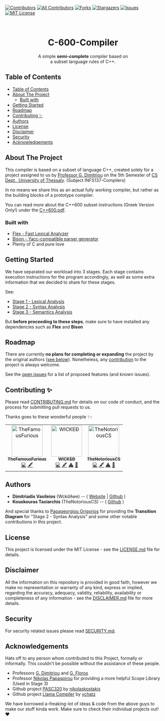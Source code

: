 ﻿[![Contributors][contributors-shield]][contributors-url]
[![All Contributors](https://img.shields.io/badge/all_contributors-3-orange.svg?style=flat-square)](#contributors)
[![Forks][forks-shield]][forks-url]
[![Stargazers][stars-shield]][stars-url]
[![Issues][issues-shield]][issues-url]
[![MIT License][license-shield]][license-url]

<br />
<p align="center">
  <h1 align="center">C-600-Compiler</h3>

  <p align="center">
    A simple <b>semi-complete</b> compiler based on
    <br>
    a subset language rules of C++.
  </p>
</p>

## Table of Contents

- [Table of Contents](#table-of-contents)
- [About The Project](#about-the-project)
  - [Built with](#built-with)
- [Getting Started](#getting-started)
- [Roadmap](#roadmap)
- [Contributing ✨](#contributing-%e2%9c%a8)
- [Authors](#authors)
- [License](#license)
- [Disclaimer](#disclaimer)
- [Security](#security)
- [Acknowledgements](#acknowledgements)



<!-- ABOUT THE PROJECT -->

## About The Project

This compiler is based on a subset of language C++, created solely for a project assigned to us by [Professor G. Dimitriou][GDIMITRIOU] on the 5th Semester of [CS Dept., University of Thessaly][CSUTH]. (Subject INFS137-Compilers)

In no means we share this as an actual fully working compiler, but rather as the building blocks of a prototype compiler.

You can read more about the C++600 subset instructions (Greek Version Only!) under the [C++600.pdf][C++600.pdf].

### Built with
 - [Flex - Fast Lexical Analyzer](http://gnuwin32.sourceforge.net/packages/flex.htm)
 - [Bison - Yacc-compatible parser generator](http://gnuwin32.sourceforge.net/packages/bison.htm)
 - Plenty of C and pure love
 


<!-- GETTING STARTED -->

## Getting Started

We have separated our workload into 3 stages. Each stage contains execution instructions for the program accordingly, as well as some extra information that we decided to share for these stages.

See:
 - [Stage 1 - Lexical Analysis][STAGE1]
 - [Stage 2 - Syntax Analysis][STAGE2]
 - [Stage 3 - Semantics Analysis][STAGE3]

But **before proceeding to these steps**, make sure to have installed any dependencies such as **Flex** and **Bison**



<!-- ROADMAP -->

## Roadmap

There are currently **no plans for completing or expanding** the project by the original authors ([see below](#authors)). Nonetheless, any [contribution](#contributing) to the project is always welcome.

See the [open issues][issues-url] for a list of proposed features (and known issues).



<!-- Contributing -->

## Contributing ✨

Please read [CONTRIBUTING.md][CONTRIBUTING] for details on our code of conduct, and the process for submitting pull requests to us.

Thanks goes to these wonderful people ✨:
<!-- ALL-CONTRIBUTORS-LIST:START - Do not remove or modify this section -->
<!-- prettier-ignore -->
<table>
  <tr>
    <td align="center"><a href="https://github.com/TheFamousFurious"><img src="https://avatars1.githubusercontent.com/u/44675773?v=4" width="100px;" alt="TheFamousFurious"/><br /><sub><b>TheFamousFurious</b></sub></a><br /><a href="https://github.com/WckdAwe/C-600-Compiler/commits?author=TheFamousFurious" title="Code">💻</a> <a href="#content-TheFamousFurious" title="Content">🖋</a></td>
    <td align="center"><a href="http://wckdawe.com"><img src="https://avatars0.githubusercontent.com/u/35025427?v=4" width="100px;" alt="WICKEĐ"/><br /><sub><b>WICKEĐ</b></sub></a><br /><a href="https://github.com/WckdAwe/C-600-Compiler/commits?author=WckdAwe" title="Code">💻</a> <a href="#content-WckdAwe" title="Content">🖋</a> <a href="https://github.com/WckdAwe/C-600-Compiler/commits?author=WckdAwe" title="Tests">⚠️</a> <a href="https://github.com/WckdAwe/C-600-Compiler/issues?q=author%3AWckdAwe" title="Bug reports">🐛</a></td>
    <td align="center"><a href="https://github.com/TheNotoriousCS"><img src="https://avatars0.githubusercontent.com/u/31367091?v=4" width="100px;" alt="TheNotoriousCS"/><br /><sub><b>TheNotoriousCS</b></sub></a><br /><a href="https://github.com/WckdAwe/C-600-Compiler/commits?author=TheNotoriousCS" title="Code">💻</a> <a href="#content-TheNotoriousCS" title="Content">🖋</a> <a href="https://github.com/WckdAwe/C-600-Compiler/commits?author=TheNotoriousCS" title="Tests">⚠️</a> <a href="https://github.com/WckdAwe/C-600-Compiler/issues?q=author%3ATheNotoriousCS" title="Bug reports">🐛</a></td>
  </tr>
</table>

<!-- ALL-CONTRIBUTORS-LIST:END -->

<!-- Authors -->

## Authors
- **Dimitriadis Vasileios** (WckdAwe) --  ( [Website]( http://wckdawe.com) | [Github](https://github.com/wckdawe) )
- **Kouskouras Taxiarchis** (TheNotoriousCS) -- ( [Github](https://github.com/TheNotoriousCS) )

And special thanks to [Papageorgiou Grigorios](https://github.com/TheFamousFurious) for providing the **Transition Diagram** for "Stage 2 - Syntax Analysis" and some other notable contributions in this project.


<!-- License -->

## License

This project is licensed under the MIT License - see the [LICENSE.md][LICENSE] file for details. 



<!-- Disclaimer -->

## Disclaimer

All the information on this repository is provided in good faith, however we make no representation or warranty of any kind, express or implied, regarding the accuracy, adequacy, validity, reliability, availability or completeness of any information - see the [DISCLAIMER.md][DISCLAIMER] file for more details.



<!-- Security -->

## Security

For security related issues please read [SECURITY.md][SECURITY].



<!-- ACKNOWLEDGEMENTS -->

## Acknowledgements

Hats off to any person whom contributed to this Project, formally or informally. This couldn't be possible without the assistance of these people.

- Professors [G. Dimitriou][GDIMITRIOU] and [G. Floros][GFLOROS]
- Professor [Nikolas Papaspirou](https://www.ece.ntua.gr/gr/staff/71) for providing a more helpful Scope Library (Used in Stage 3)
- Github project [PASC320](https://github.com/nikolaskostakis/Pasc320-Compiler) by [nikolaskostakis](https://github.com/nikolaskostakis)
- Github project [Llama Compiler](https://github.com/ychatz/compiler) by [ychatz](https://github.com/ychatz)

We have borrowed a-freaking-lot of ideas & code from the above guys to make our stuff kinda work. Make sure to check their individual projects out! :heart:










<!-- C600 Github related links -->
[STAGE1]: https://github.com/WckdAwe/C-600-Compiler/tree/master/1.%20Lexical%20Analysis
[STAGE2]: https://github.com/WckdAwe/C-600-Compiler/tree/master/2.%20Syntax%20Analysis
[STAGE3]: https://github.com/WckdAwe/C-600-Compiler/tree/master/3.%20Semantics%20Analysis
[CONTRIBUTING]: https://github.com/WckdAwe/C-600-Compiler/blob/master/CONTRIBUTING.md
[SECURITY]: https://github.com/WckdAwe/C-600-Compiler/blob/master/SECURITY.md
[LICENSE]: https://github.com/WckdAwe/C-600-Compiler/blob/master/LICENSE.md
[DISCLAIMER]: https://github.com/WckdAwe/C-600-Compiler/blob/master/DISCLAIMER.md



<!-- Helpful Links & People -->
[CSUTH]: http://cs.uth.gr/
[GDIMITRIOU]: https://www.e-ce.uth.gr/department/faculty/dimitriu/?lang=en
[GFLOROS]: https://www.e-ce.uth.gr/department/faculty/gefloros/?lang=en
[C++600.pdf]: https://github.com/WckdAwe/C-600-Compiler/blob/master/c%2B%2B600.pdf

<!-- othneildrew's Best-README-Template -->
[contributors-shield]: https://img.shields.io/github/contributors/WckdAwe/C-600-Compiler.svg?style=flat-square
[contributors-url]: https://github.com/WckdAwe/C-600-Compiler/graphs/contributors
[forks-shield]: https://img.shields.io/github/forks/WckdAwe/C-600-Compiler.svg?style=flat-square
[forks-url]: https://github.com/WckdAwe/C-600-Compiler/network/members
[stars-shield]: https://img.shields.io/github/stars/WckdAwe/C-600-Compiler.svg?style=flat-square
[stars-url]: https://github.com/WckdAwe/C-600-Compiler/stargazers
[issues-shield]: https://img.shields.io/github/issues/WckdAwe/C-600-Compiler.svg?style=flat-square
[issues-url]: https://github.com/WckdAwe/C-600-Compiler/issues
[license-shield]: https://img.shields.io/github/license/WckdAwe/C-600-Compiler.svg?style=flat-square
[license-url]: https://github.com/WckdAwe/C-600-Compiler/blob/master/LICENSE.md